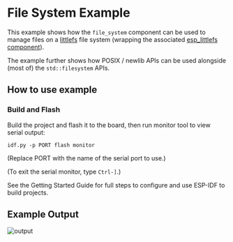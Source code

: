 # File System Example

This example shows how the `file_system` component can be used to manage files
on a [littlefs](https://github.com/ARMmbed/littlefs) file system (wrapping the
associated [esp_littlefs
component](https://github.com/joltwallet/esp_littlefs)).

The example further shows how POSIX / newlib APIs can be used alongside (most
of) the `std::filesystem` APIs.

## How to use example

### Build and Flash

Build the project and flash it to the board, then run monitor tool to view serial output:

```
idf.py -p PORT flash monitor
```

(Replace PORT with the name of the serial port to use.)

(To exit the serial monitor, type ``Ctrl-]``.)

See the Getting Started Guide for full steps to configure and use ESP-IDF to build projects.

## Example Output

![output](https://user-images.githubusercontent.com/213467/235329033-c3a74010-5f75-4b7f-b5ba-15f6a54e2cc2.png)

